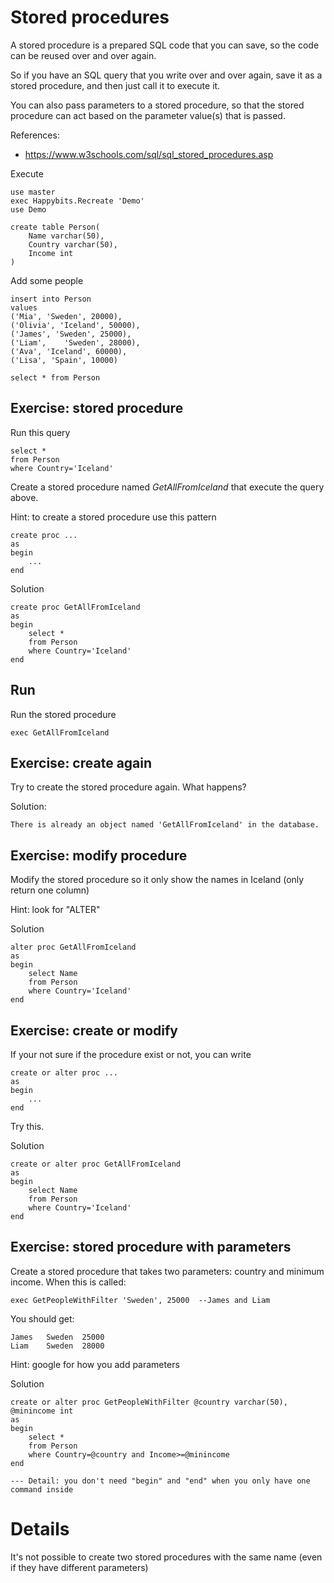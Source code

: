 # Stored procedures

A stored procedure is a prepared SQL code that you can save, so the code can be reused over and over again.

So if you have an SQL query that you write over and over again, save it as a stored procedure, and then just call it to execute it.

You can also pass parameters to a stored procedure, so that the stored procedure can act based on the parameter value(s) that is passed.

References:
- https://www.w3schools.com/sql/sql_stored_procedures.asp

Execute

	use master
	exec Happybits.Recreate 'Demo'
	use Demo

	create table Person(
		Name varchar(50),
		Country varchar(50),
		Income int
	)

Add some people

	insert into Person
	values
	('Mia', 'Sweden', 20000),
	('Olivia', 'Iceland', 50000),
	('James', 'Sweden', 25000),
	('Liam',	'Sweden', 28000),
	('Ava',	'Iceland', 60000),
	('Lisa', 'Spain', 10000)

	select * from Person

## Exercise: stored procedure

Run this query

	select * 
	from Person 
	where Country='Iceland'   

Create a stored procedure named *GetAllFromIceland* that execute the query above.

Hint: to create a stored procedure use this pattern

	create proc ...
	as
	begin	
		...
	end


Solution

	create proc GetAllFromIceland
	as
	begin
		select * 
		from Person 
		where Country='Iceland'  
	end


## Run

Run the stored procedure

	exec GetAllFromIceland	

## Exercise: create again

Try to create the stored procedure again. What happens?

Solution:

	There is already an object named 'GetAllFromIceland' in the database.

## Exercise: modify procedure

Modify the stored procedure so it only show the names in Iceland (only return one column)

Hint: look for "ALTER"

Solution

	alter proc GetAllFromIceland
	as
	begin
		select Name
		from Person 
		where Country='Iceland'
	end

## Exercise: create or modify

If your not sure if the procedure exist or not, you can write

	create or alter proc ...
	as
	begin
		...
	end

Try this.

Solution

	create or alter proc GetAllFromIceland
	as
	begin
		select Name
		from Person 
		where Country='Iceland'
	end

	
## Exercise: stored procedure with parameters

Create a stored procedure that takes two parameters: country and minimum income. When this is called:

	exec GetPeopleWithFilter 'Sweden', 25000  --James and Liam

You should get:

	James	Sweden	25000
	Liam	Sweden	28000
	
Hint: google for how you add parameters

Solution

	create or alter proc GetPeopleWithFilter @country varchar(50), @minincome int
	as
	begin
		select *
		from Person 
		where Country=@country and Income>=@minincome
	end

	--- Detail: you don't need "begin" and "end" when you only have one command inside


# Details

It's not possible to create two stored procedures with the same name (even if they have different parameters)
